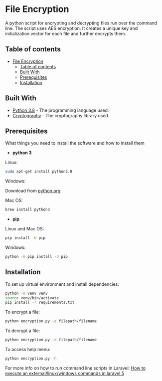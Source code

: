 # File Encryption

A python script for encrypting and decrypting files run over the command line.
The script uses AES encryption.
It creates a unique key and initialization vector for each file and further encrypts them.

## Table of contents

- [File Encryption](#file-encryption)
  - [Table of contents](#table-of-contents)
  - [Built With](#built-with)
  - [Prerequisites](#prerequisites)
  - [Installation](#installation)

## Built With

- [Python 3.8](https://www.python.org/) - The programming language used.
- [Cryptography](https://cryptography.io/en/latest/) - The cryptography library used.

## Prerequisites

What things you need to install the software and how to install them

- **python 3**

Linux:

```sh
sudo apt-get install python3.8
```

Windows:

Download from [python.org](https://www.python.org/downloads/windows/)

Mac OS:

```sh
brew install python3
```

- **pip**

Linux and Mac OS:

```sh
pip install -U pip
```

Windows:

```sh
python -m pip install -U pip
```

## Installation

To set up virtual environment and install dependencies:

```sh
python -m venv venv
source venv/bin/activate
pip install -r requirements.txt
```

To encrypt a file:

```sh
python encryption.py -e filepath/filename
```

To decrypt a file:

```sh
python encryption.py -d filepath/filename
```

To access help menu:

```sh
python encryption.py -h
```

For more info on how to run command line scripts in Laravel:
[How to execute an external/linux/windows commands in laravel 5](https://www.phpflow.com/php/how-to-execute-an-external-linux-windows-commands-in-laravel-5/)
